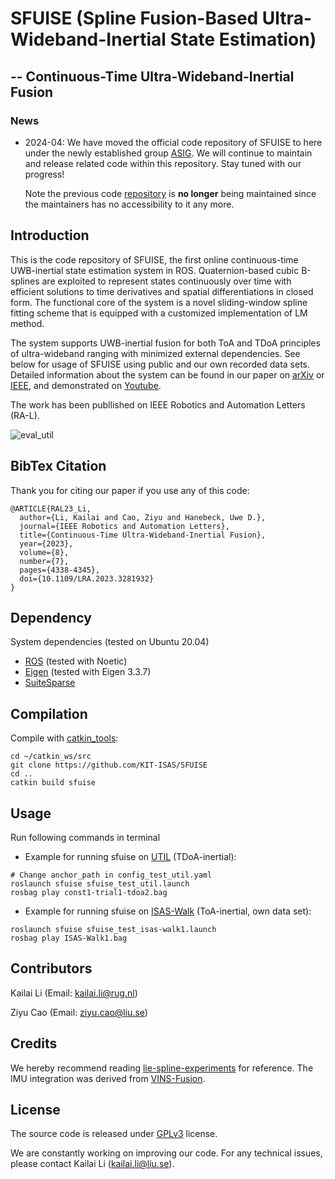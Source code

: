 # SFUISE (Spline Fusion-Based Ultra-Wideband-Inertial State Estimation)
## -- Continuous-Time Ultra-Wideband-Inertial Fusion
### News 
* 2024-04: We have moved the official code repository of SFUISE to here under the newly established group [ASIG](https://kailaili.github.io/). We will continue to maintain and release related code within this repository. Stay tuned with our progress!
  
  Note the previous code [repository](https://github.com/KIT-ISAS/SFUISE) is **no longer** being maintained since the maintainers has no accessibility to it any more.

## Introduction
This is the code repository of SFUISE, the first online continuous-time UWB-inertial state estimation system in ROS. Quaternion-based cubic B-splines are exploited to represent states continuously over time with efficient solutions to time derivatives and spatial differentiations in closed form. The functional core of the system is a novel sliding-window spline fitting scheme that is equipped with a customized implementation of LM method.

The system supports UWB-inertial fusion for both ToA and TDoA principles of ultra-wideband ranging with minimized external dependencies. See below for usage of SFUISE using public and our own recorded data sets. Detailed information about the system can be found in our paper on [arXiv](https://arxiv.org/abs/2301.09033) or [IEEE](https://doi.org/10.1109/LRA.2023.3281932), and demonstrated on [Youtube](https://www.youtube.com/watch?v=v9bbcskwPnw).

The work has been publlished on IEEE Robotics and Automation Letters (RA-L).

![eval_util](https://github.com/KIT-ISAS/SFUISE/blob/main/doc/util_sequences.gif)
## BibTex Citation
Thank you for citing our paper if you use any of this code:
```
@ARTICLE{RAL23_Li,
  author={Li, Kailai and Cao, Ziyu and Hanebeck, Uwe D.},
  journal={IEEE Robotics and Automation Letters}, 
  title={Continuous-Time Ultra-Wideband-Inertial Fusion}, 
  year={2023},
  volume={8},
  number={7},
  pages={4338-4345},
  doi={10.1109/LRA.2023.3281932}
}

```

## Dependency
System dependencies (tested on Ubuntu 20.04)
* [ROS](http://wiki.ros.org/noetic/Installation) (tested with Noetic)
* [Eigen](https://eigen.tuxfamily.org/index.php?title=Main_Page) (tested with Eigen 3.3.7)
* [SuiteSparse](https://people.engr.tamu.edu/davis/suitesparse.html)
## Compilation
Compile with [catkin_tools](https://catkin-tools.readthedocs.io/en/latest/index.html):
```
cd ~/catkin_ws/src
git clone https://github.com/KIT-ISAS/SFUISE
cd ..
catkin build sfuise
```
## Usage
Run following commands in terminal
* Example for running sfuise on [UTIL](https://utiasdsl.github.io/util-uwb-dataset/) (TDoA-inertial):
```
# Change anchor_path in config_test_util.yaml
roslaunch sfuise sfuise_test_util.launch
rosbag play const1-trial1-tdoa2.bag
```
* Example for running sfuise on [ISAS-Walk](https://github.com/KIT-ISAS/SFUISE/tree/main/dataset) (ToA-inertial, own data set):
```
roslaunch sfuise sfuise_test_isas-walk1.launch
rosbag play ISAS-Walk1.bag
```
## Contributors
Kailai Li (Email: kailai.li@rug.nl)

Ziyu Cao (Email: ziyu.cao@liu.se)
## Credits
We hereby recommend reading [lie-spline-experiments](https://gitlab.com/tum-vision/lie-spline-experiments) for reference. The IMU integration was derived from [VINS-Fusion](https://github.com/HKUST-Aerial-Robotics/VINS-Fusion).
## License
The source code is released under [GPLv3](https://www.gnu.org/licenses/) license.

We are constantly working on improving our code. For any technical issues, please contact 
Kailai Li (kailai.li@liu.se).

